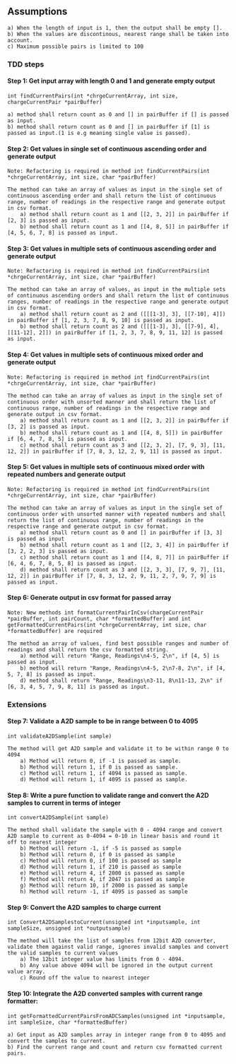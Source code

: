 ## Assumptions
	a) When the length of input is 1, then the output shall be empty [].
    b) When the values are discontinous, nearest range shall be taken into account.
    c) Maximum possible pairs is limited to 100

### TDD steps
#### Step 1: Get input array with length 0 and 1 and generate empty output
    
    int findCurrentPairs(int *chrgeCurrentArray, int size, chargeCurrentPair *pairBuffer)

	a) method shall return count as 0 and [] in pairBuffer if [] is passed as input.
	b) method shall return count as 0 and [] in pairBuffer if [1] is passed as input.(1 is e.g meaning single value is passed).

#### Step 2: Get values in single set of continuous ascending order and generate output
    Note: Refactoring is required in method int findCurrentPairs(int *chrgeCurrentArray, int size, char *pairBuffer)

    The method can take an array of values as input in the single set of continuous ascending order and shall return the list of continuous range, number of readings in the respective range and generate output in csv format.
        a) method shall return count as 1 and [[2, 3, 2]] in pairBuffer if [2, 3] is passed as input.
        b) method shall return count as 1 and [[4, 8, 5]] in pairBuffer if [4, 5, 6, 7, 8] is passed as input.

#### Step 3: Get values in multiple sets of continuous ascending order and generate output
    Note: Refactoring is required in method int findCurrentPairs(int *chrgeCurrentArray, int size, char *pairBuffer)

    The method can take an array of values, as input in the multiple sets of continuous ascending orders and shall return the list of continuous ranges, number of readings in the respective range and generate output in csv format.
        a) method shall return count as 2 and ([[[1-3], 3], [[7-10], 4]]) in pairBuffer if [1, 2, 3, 7, 8, 9, 10] is passed as input.
        b) method shall return count as 2 and ([[[1-3], 3], [[7-9], 4], [[11-12], 2]]) in pairBuffer if [1, 2, 3, 7, 8, 9, 11, 12] is passed as input.

#### Step 4: Get values in multiple sets of continuous mixed order and generate output
    Note: Refactoring is required in method int findCurrentPairs(int *chrgeCurrentArray, int size, char *pairBuffer)

    The method can take an array of values as input in the single set of continuous order with unsorted manner and shall return the list of continuous range, number of readings in the respective range and generate output in csv format.
        a) method shall return count as 1 and [[2, 3, 2]] in pairBuffer if [3, 2] is passed as input.
        b) method shall return count as 1 and [[4, 8, 5]]) in pairBuffer if [6, 4, 7, 8, 5] is passed as input.
        c) method shall return count as 3 and [[2, 3, 2], [7, 9, 3], [11, 12, 2]] in pairBuffer if [7, 8, 3, 12, 2, 9, 11] is passed as input.

#### Step 5: Get values in multiple sets of continuous mixed order with repeated numbers and generate output
    Note: Refactoring is required in method int findCurrentPairs(int *chrgeCurrentArray, int size, char *pairBuffer)

    The method can take an array of values as input in the single set of continuous order with unsorted manner with repeated numbers and shall return the list of continuous range, number of readings in the respective range and generate output in csv format.
        a) method shall return count as 0 and [] in pairBuffer if [3, 3] is passed as input
        b) method shall return count as 1 and [[2, 3, 4]] in pairBuffer if [3, 2, 2, 3] is passed as input.
        c) method shall return count as 1 and [[4, 8, 7]] in pairBuffer if [6, 4, 6, 7, 8, 5, 8] is passed as input.
        d) method shall return count as 3 and [[2, 3, 3], [7, 9, 7], [11, 12, 2]] in pairBuffer if [7, 8, 3, 12, 2, 9, 11, 2, 7, 9, 7, 9] is passed as input.

#### Step 6: Generate output in csv format for passed array
    Note: New methods int formatCurrentPairInCsv(chargeCurrentPair *pairBuffer, int pairCount, char *formattedBuffer) and int getFormattedCurrentPairs(int *chrgeCurrentArray, int size, char *formattedBuffer) are required

	The method an array of values, find best possible ranges and number of readings and shall return the csv formatted string.
        a) method will return "Range, Readings\n4-5, 2\n", if [4, 5] is passed as input.
        b) method will return "Range, Readings\n4-5, 2\n7-8, 2\n", if [4, 5, 7, 8] is passed as input.
        d) method shall return "Range, Readings\n3-11, 8\n11-13, 2\n" if [6, 3, 4, 5, 7, 9, 8, 11] is passed as input.


### Extensions
#### Step 7: Validate a A2D sample to be in range between 0 to 4095
    int validateA2DSample(int sample)
    
    The method will get A2D sample and validate it to be within range 0 to 4094
        a) Method will return 0, if -1 is passed as sample.
        b) Method will return 1, if 0 is passed as sample.
        c) Method will return 1, if 4094 is passed as sample.
        d) Method will return 1, if 4095 is passed as sample.

#### Step 8: Write a pure function to validate range and convert the A2D samples to current in terms of integer
    int convertA2DSample(int sample)
    
    The method shall validate the sample with 0 - 4094 range and convert A2D sample to current as 0-4094 = 0-10 in linear basis and round it off to nearest integer
        b) Method will return -1, if -5 is passed as sample
        b) Method will return 0, if 0 is passed as sample
        c) Method will return 0, if 100 is passed as sample
        d) Method will return 1, if 210 is passed as sample
        e) Method will return 4, if 2000 is passed as sample
        f) Method will return 4, if 2047 is passed as sample
        g) Method will return 10, if 2000 is passed as sample
        h) Method will return -1, if 4095 is passed as sample

#### Step 9: Convert the A2D samples to charge current
    int ConvertA2DSamplestoCurrent(unsigned int *inputsample, int sampleSize, unsigned int *outputsample)

    The method will take the list of samples from 12bit A2D converter, validate them against valid range, ignores invalid samples and convert the valid samples to current values
	    a) The 12bit integer value has limits from 0 - 4094.
	    b) Any value above 4094 will be ignored in the output current value array.
        c) Round off the value to nearest integer

#### Step 10: Integrate the A2D converted samples with current range formatter:
    int getFormattedCurrentPairsFromADCSamples(unsigned int *inputsample, int sampleSize, char *formattedBuffer)

	a) Get input as A2D samples array in integer range from 0 to 4095 and convert the samples to current.
	b) Find the current range and count and return csv formatted current pairs.
